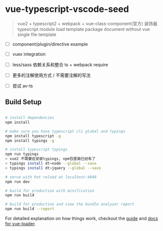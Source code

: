 # vue-typescript-vscode-seed

> vue2 + typescript2 + webpack + vue-class-component(官方) 装饰器
> typescript module load template 
> package document without vue single file template

- [ ] component/plugin/directive example
- [ ] vuex integration
- [ ] less/sass 依赖关系和整合 ts + webpack require
- [ ] 更多的注解使用方式 / 不需要注解的写法
- [ ] 尝试 av-ts


## Build Setup

``` bash

# install dependencies
npm install

# make sure you have typescript cli global and typings
npm install typescript -g
npm install typings -g

# install typescript typings
npm run typings
> vue2 不需要在安装typings, npm包里面已经有了
> typings install dt~node --global --save
> typings install dt~jquery --global --save

# serve with hot reload at localhost:4040
npm run dev

# build for production with minification
npm run build

# build for production and view the bundle analyzer report
npm run build --report
```

For detailed explanation on how things work, checkout the [guide](http://vuejs-templates.github.io/webpack/) and [docs for vue-loader](http://vuejs.github.io/vue-loader).
